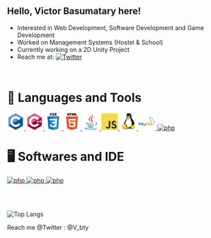 
  <h2>Hello, Victor Basumatary here!</h2>

<ul>
  <li> Interested in Web Development, Software Development and Game Development</li>
  <li> Worked on Management Systems (Hostel & School)</li>
  <li> Currently working on a 2D Unity Project</li>
  <li>Reach me at:
  <a href="https://twitter.com/V_BTY" rel="nofollow"> <img src="https://lispcast.com/wp-content/plugins/pftv_tweets/img/twitter-logo.png" alt="Twitter" width="20" height="20" style="max-width: 100%;"> </a> 
  </li>
</ul>
<br/>
<h1>🔨 Languages and Tools</h1>
<!--C-->
<a href="https://www.cprogramming.com/" rel="nofollow"> <img src="https://raw.githubusercontent.com/devicons/devicon/master/icons/c/c-original.svg" alt="c" width="40" height="40" style="max-width: 100%;"> </a> 
<!--C++-->
 <a href="https://www.w3schools.com/cpp/" rel="nofollow"> <img src="https://raw.githubusercontent.com/devicons/devicon/master/icons/cplusplus/cplusplus-original.svg" alt="cplusplus" width="40" height="40" style="max-width: 100%;"> </a>
 <!--CSS-->
 <a href="https://www.w3schools.com/css/" rel="nofollow"> <img src="https://raw.githubusercontent.com/devicons/devicon/master/icons/css3/css3-original-wordmark.svg" alt="css3" width="40" height="40" style="max-width: 100%;"> </a>
 <!--HTML-->
 <a href="https://www.w3.org/html/" rel="nofollow"> <img src="https://raw.githubusercontent.com/devicons/devicon/master/icons/html5/html5-original-wordmark.svg" alt="html5" width="40" height="40" style="max-width: 100%;"> </a> 
 <!--JAVA-->
 <a href="https://www.java.com" rel="nofollow"> <img src="https://raw.githubusercontent.com/devicons/devicon/master/icons/java/java-original.svg" alt="java" width="40" height="40" style="max-width: 100%;"> </a>
 <!--JS-->
 <a href="https://developer.mozilla.org/en-US/docs/Web/JavaScript" rel="nofollow"> <img src="https://raw.githubusercontent.com/devicons/devicon/master/icons/javascript/javascript-original.svg" alt="javascript" width="40" height="40" style="max-width: 100%;"> </a> 
 <!--Linux-->
 <a href="https://www.linux.org/" rel="nofollow"> <img src="https://raw.githubusercontent.com/devicons/devicon/master/icons/linux/linux-original.svg" alt="linux" width="40" height="40" style="max-width: 100%;"> </a>
 <!--MySQL-->
 <a href="https://www.mysql.com/" rel="nofollow"> <img src="https://raw.githubusercontent.com/devicons/devicon/master/icons/mysql/mysql-original-wordmark.svg" alt="mysql" width="40" height="40" style="max-width: 100%;"> </a>
 <!--PHP-->
 <a href="https://www.php.net/" rel="nofollow"> <img src="https://cdn.freebiesupply.com/logos/large/2x/php-1-logo-png-transparent.png" alt="php" width="40" height="40" style="max-width: 100%;"> </a>
 
 <h1>🖥️ Softwares and IDE</h1>
 <!--Unity-->
 <a href="https://unity.com/" rel="nofollow"> <img src="https://www.pinclipart.com/picdir/big/215-2150367_3d-cross-clip-art.png" alt="php" width="40" height="40" style="max-width: 100%;"> </a>
  <!--Visual Studio-->
 <a href="https://visualstudio.microsoft.com/" rel="nofollow"> <img src="https://devblogs.microsoft.com/visualstudio/wp-content/uploads/sites/4/2019/01/visualstudio-1.png" alt="php" width="40" height="40" style="max-width: 100%;"> </a>
 <!--Netbeans-->
 <a href="https://netbeans.apache.org/" rel="nofollow"> <img src="https://logos-download.com/wp-content/uploads/2020/07/NetBeans_Logo.png" alt="php" width="40" height="40" style="max-width: 100%;"> </a>
 
 
 <br/><br/>
 
![Top Langs](https://github-readme-stats.vercel.app/api/top-langs/?username=AtarioPZ&layout=compact)


Reach me @Twitter : @V_bty
